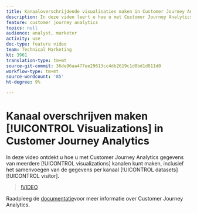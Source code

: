 ```yaml
---
title: Kanaaloverschrijdende visualisaties maken in Customer Journey Analytics
description: In deze video leert u hoe u met Customer Journey Analytics visualisaties kunt maken die gegevens uit meerdere gegevenssets op meerdere kanalen bevatten, inclusief het samenvoegen van de gegevens per bezoeker.
feature: customer journey analytics
topics: null
audience: analyst, marketer
activity: use
doc-type: feature video
team: Technical Marketing
kt: 3961
translation-type: tm+mt
source-git-commit: 36de96aa477ee29613cc4db2619c1d8bd1d811d0
workflow-type: tm+mt
source-wordcount: '85'
ht-degree: 9%

---
```



# Kanaal overschrijven maken [!UICONTROL Visualizations] in Customer Journey Analytics

In deze video ontdekt u hoe u met Customer Journey Analytics gegevens van meerdere [!UICONTROL visualizations] kanalen kunt maken, inclusief het samenvoegen van de gegevens per kanaal [!UICONTROL datasets] [!UICONTROL visitor].

>[!VIDEO](https://video.tv.adobe.com/v/31771/?quality=12)

Raadpleeg de [documentatie](https://docs.adobe.com/content/help/en/analytics-platform/using/cja-landing.html)voor meer informatie over Customer Journey Analytics.
